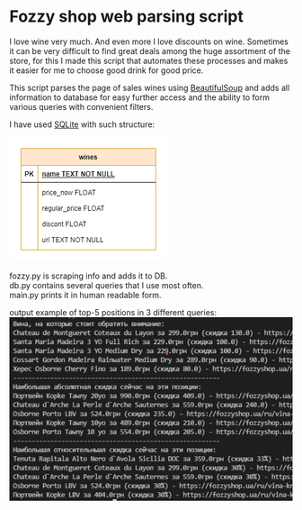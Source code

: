 # Fozzy shop web parsing script #

I love wine very much. And even more I love discounts on wine.
Sometimes it can be very difficult to find great deals among the huge assortment of the store, for this I made this script that automates these processes and makes it easier for me to choose good drink for good price.

This script parses the page of sales wines using [BeautifulSoup](https://www.crummy.com/software/BeautifulSoup/bs4/doc/) and adds all information to database for easy further access and the ability to form various queries with convenient filters.

I have used [SQLite](www.sqlite.org) with such structure:

![](ER.png "DB structure")

fozzy.py is scraping info and adds it to DB.  
db.py contains several queries that I use most often.  
main.py prints it in human readable form.  

output example of top-5 positions in 3 different queries:
![](output_example.png "output example")